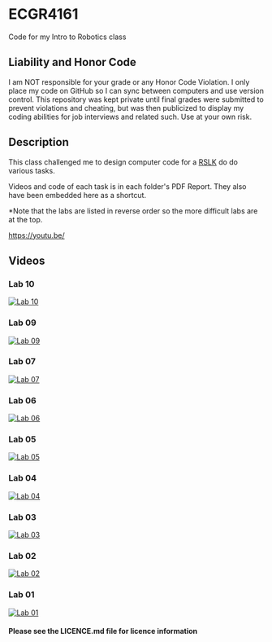 # ECGR4161
Code for my Intro to Robotics class

## Liability and Honor Code ##
I am NOT responsible for your grade or any Honor Code Violation. I only
place my code on GitHub so I can sync between computers and use version
control. This repository was kept private until final grades were submitted
to prevent violations and cheating, but was then publicized to display my coding
abilities for job interviews and related such. Use at your own risk. 

## Description
This class challenged me to design computer code for a [RSLK](https://university.ti.com/en/faculty/ti-robotics-system-learning-kit/ti-robotics-system-learning-kit) do do various tasks.

Videos and code of each task is in each folder's PDF Report. They also have been embedded here as a shortcut.

*Note that the labs are listed in reverse order so the more difficult labs are at the top. 



https://youtu.be/

## Videos
### Lab 10
[![Lab 10](https://img.youtube.com/vi/U_KL2b4HmrU/0.jpg)](https://www.youtube.com/watch?v=U_KL2b4HmrU)

### Lab 09
[![Lab 09](https://img.youtube.com/vi/TORXoqUS7fk/0.jpg)](https://www.youtube.com/watch?v=TORXoqUS7fk)

### Lab 07
[![Lab 07](https://img.youtube.com/vi/eVXzZ5GPVmk/0.jpg)](https://www.youtube.com/watch?v=eVXzZ5GPVmk)

### Lab 06
[![Lab 06](https://img.youtube.com/vi/gGr8TEWXEHc/0.jpg)](https://www.youtube.com/watch?v=gGr8TEWXEHc)

### Lab 05
[![Lab 05](https://img.youtube.com/vi/_FC7VgYZEkI/0.jpg)](https://www.youtube.com/watch?v=_FC7VgYZEkI)

### Lab 04
[![Lab 04](https://img.youtube.com/vi/6Vm6OOLjLMY/0.jpg)](https://www.youtube.com/watch?v=6Vm6OOLjLMY)

### Lab 03
[![Lab 03](https://img.youtube.com/vi/BoFbs03vxjQ/0.jpg)](https://www.youtube.com/watch?v=BoFbs03vxjQ)

### Lab 02
[![Lab 02](https://img.youtube.com/vi/sKXN6gtN52Q/0.jpg)](https://www.youtube.com/watch?v=sKXN6gtN52Q)

### Lab 01
[![Lab 01](https://img.youtube.com/vi/ksem2VkSCcE/0.jpg)](https://www.youtube.com/watch?v=ksem2VkSCcE)


#### Please see the LICENCE.md file for licence information ####
